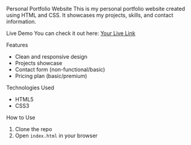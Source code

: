Personal Portfolio Website
This is my personal portfolio website created using HTML and CSS. It showcases my projects, skills, and contact information.

Live Demo
You can check it out here: [Your Live Link](https://nitindaswani.github.io/Portfolio/)

Features
- Clean and responsive design
- Projects showcase
- Contact form (non-functional/basic)
- Pricing plan (basic/premium)

Technologies Used
- HTML5
- CSS3

How to Use
1. Clone the repo
2. Open `index.html` in your browser
